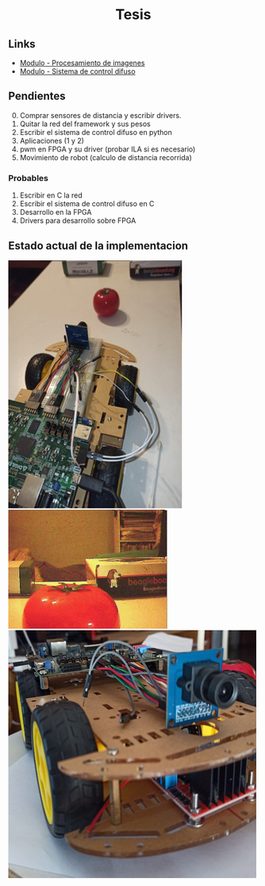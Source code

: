 <h1 align="center"> Tesis </h1> 

## Links

* [Modulo - Procesamiento de imagenes](https://github.com/Fuschetto97/Tesis/tree/main/pImagen)
* [Modulo - Sistema de control difuso](https://github.com/Fuschetto97/Tesis/tree/main/FuzzyControl)

## Pendientes

0) Comprar sensores de distancia y escribir drivers.
1) Quitar la red del framework y sus pesos
2) Escribir el sistema de control difuso en python
3) Aplicaciones (1 y 2)
4) pwm en FPGA y su driver (probar ILA si es necesario)
5) Movimiento de robot (calculo de distancia recorrida)

### Probables

1) Escribir en C la red 
2) Escribir el sistema de control difuso en C 
4) Desarrollo en la FPGA
5) Drivers para desarrollo sobre FPGA

## Estado actual de la implementacion

<img src=./imagenes/estado2.jpeg height=500 width=350 alt="Hardware" /> <img src=./imagenes/estado3.jpeg alt="Hardware" />
<img src=./imagenes/estado4.jpeg height=500 width=500 alt="Hardware" />

